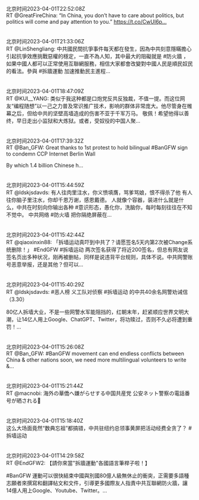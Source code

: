 北京时间2023-04-01T22:52:08Z<br>RT @GreatFireChina: “In China, you don’t have to care about politics, but politics will come and pay attention to you.”
https://t.co/CwUI6p…<br><br><br>北京时间2023-04-01T21:33:06Z<br>RT @LinShengliang: 中共國民間抗爭事件每天都在發生，因為中共刻意隱瞞擔心引起抗爭效應挑戰惡權的穩定，一直不為人知，其中最大的阻礙就是 #防火牆 ，如果中國人都可以正常使用互聯網服務，相信大家都會改變對中國人民是順民奴民的看法。參與 #拆牆運動 加速推動民主進程…<br><br><br>北京时间2023-04-01T18:47:09Z<br>RT @KUI__YANG: 类似于我这种都是口炮党反共反独裁，不值一提。而这位网友“编程随想”以一己之力普及常识推广技术，影响的群体非常庞大。他尽管身在帷幕之后，但给中共的坚壁高墙造成的伤害不亚于千军万马。
敬佩！希望他得以善终，早日走出小监狱和大炼狱。或者，受奴役的中国人聚…<br><br><br>北京时间2023-04-01T17:39:32Z<br>RT @Ban_GFW: Great thanks to 1st protest to hold bilingual #BanGFW sign to condemn CCP Internet Berlin Wall

By which 1.4 billion Chinese h…<br><br><br>北京时间2023-04-01T15:44:59Z<br>RT @ldskjsdavds: 有人往肉里注水，你义愤填膺，骂爹骂娘，恨不得杀了他
有人往你脑子里注水，你却千恩万谢，感恩戴德。
人就像个容器，装进什么就是什么，中共在时刻向你输出各种 #意识形态，愚化你，洗脑你，每时每刻往往在不知不觉中。
中共网络 #防火墙 把你隔绝屏蔽在…<br><br><br>北京时间2023-04-01T15:42:44Z<br>RT @qiaoxinxin88: 「拆墙运动真吓到中共了？请愿签名5天内第2次被Change系统删除！」
#EndGFW #拆墙运动
两次签名获得了将近200签名，但总有网友说签名页出多种状况，刚再被删帖，同样是说违背平台规则，具体不说。中共网警账号恶意举报，还是其他？但可以…<br><br><br>北京时间2023-04-01T15:40:29Z<br>RT @ldskjsdavds: #恶人榜 义工队对侦察 #拆墙运动 的中共40余名网警劝诫信（3.30）

80亿人拆墙大业，不是一些网警水军能阻挡的，红朝末年，赶紧顺应世界文明大潮，让14亿人用上Google、ChatGPT、Twitter，将功赎过，否则不久必将遭到重罚！…<br><br><br>北京时间2023-04-01T15:26:08Z<br>RT @Ban_GFW: #BanGFW movement can end endless conflicts between China &amp; other nations soon, we need more multilingual volunteers to write &amp;…<br><br><br>北京时间2023-04-01T15:21:44Z<br>RT @macnobi: 海外の華僑へ嫌がらせする中国共産党
公安ネット警察の電話番号が晒される🤣<br><br><br>北京时间2023-04-01T15:18:40Z<br>这么大场面竟然“数典忘祖”都搞错，中共驻纽约总领事黄屏把活动经费全贪了？
#拆墙运动<br><br><br>北京时间2023-04-01T14:29:58Z<br>RT @EndGFW2: 【請你來當"拆牆運動"各國語言筆桿子啦！】

#BanGFW 運動可以很快結束中國與別國80億人級無休止的衝突，正需要多語種志願者來撰寫和翻譯帖文和文件，引導更多國際友人指責中共互聯網防火牆，讓14億人用上Google、Youtube、Twitter。…<br><br><br>